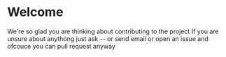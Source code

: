 # Welcome

We're so glad you are thinking about contributing to the project
If you are unsure about anythong just ask -- or send email or open an issue and ofcouce you can pull request anyway
